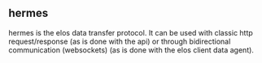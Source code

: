 hermes
------

hermes is the elos data transfer protocol. It can be used with classic http request/response (as is done with the api) or through  bidirectional communication (websockets) (as is done with the elos client data agent).
